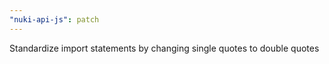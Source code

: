```yaml
---
"nuki-api-js": patch
---
```


Standardize import statements by changing single quotes to double quotes